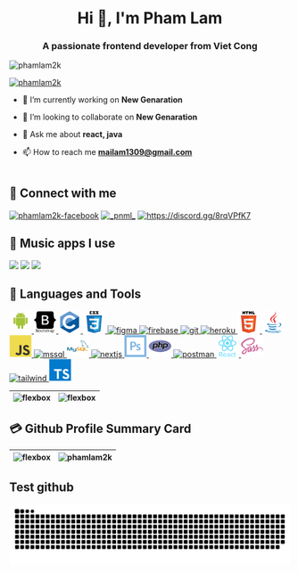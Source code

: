 <h1 align="center">Hi 👋, I'm Pham Lam</h1>
<h3 align="center">A passionate frontend developer from Viet Cong</h3>

<p align="left"> <img src="https://komarev.com/ghpvc/?username=phamlam2k&label=Profile%20views&color=0e75b6&style=flat" alt="phamlam2k" /> </p>

<p align="left"> <a href="https://github.com/ryo-ma/github-profile-trophy"><img src="https://github-profile-trophy.vercel.app/?username=phamlam2k" alt="phamlam2k" /></a> </p>

- 🔭 I’m currently working on **New Genaration**

- 👯 I’m looking to collaborate on **New Genaration**

- 💬 Ask me about **react, java**

- 📫 How to reach me **mailam1309@gmail.com**
<br></br>

## 🥰 Connect with me
<p align="left">
<a href="https://fb.com/phamlam2k" target="blank"><img align="center" src="https://img.shields.io/badge/facebook-0077B5?style=for-the-badge&logo=facebook&logoColor=white" alt="phamlam2k-facebook"/></a>
<a href="https://instagram.com/_pnml_" target="blank"><img align="center" src="https://img.shields.io/badge/Instagram-E4405F?style=for-the-badge&logo=instagram&logoColor=white" alt="_pnml_" /></a>
<a href="https://discord.gg/https://discord.gg/8rqVPfK7" target="blank"><img align="center" src="https://img.shields.io/badge/Discord-7289da?style=for-the-badge&logo=discord&logoColor=white" alt="https://discord.gg/8rqVPfK7"  /></a>

## 🎵 Music apps I use
<img src="https://img.shields.io/badge/apple%20music-F34E68?style=for-the-badge&logo=apple%20music&logoColor=white"/> <img src="https://img.shields.io/badge/Spotify-1ED760?&style=for-the-badge&logo=spotify&logoColor=white"/> <img src="https://img.shields.io/badge/YouTube_Music-FF0000?style=for-the-badge&logo=youtube-music&logoColor=white"/>


## 🚀 Languages and Tools
<p align="left"> <a href="https://developer.android.com" target="_blank" rel="noreferrer"> <img src="https://raw.githubusercontent.com/devicons/devicon/master/icons/android/android-original-wordmark.svg" alt="android" width="40" height="40"/> </a> <a href="https://getbootstrap.com" target="_blank" rel="noreferrer"> <img src="https://raw.githubusercontent.com/devicons/devicon/master/icons/bootstrap/bootstrap-plain-wordmark.svg" alt="bootstrap" width="40" height="40"/> </a> <a href="https://www.cprogramming.com/" target="_blank" rel="noreferrer"> <img src="https://raw.githubusercontent.com/devicons/devicon/master/icons/c/c-original.svg" alt="c" width="40" height="40"/> </a> <a href="https://www.w3schools.com/css/" target="_blank" rel="noreferrer"> <img src="https://raw.githubusercontent.com/devicons/devicon/master/icons/css3/css3-original-wordmark.svg" alt="css3" width="40" height="40"/> </a> <a href="https://www.figma.com/" target="_blank" rel="noreferrer"> <img src="https://www.vectorlogo.zone/logos/figma/figma-icon.svg" alt="figma" width="40" height="40"/> </a> <a href="https://firebase.google.com/" target="_blank" rel="noreferrer"> <img src="https://www.vectorlogo.zone/logos/firebase/firebase-icon.svg" alt="firebase" width="40" height="40"/> </a> <a href="https://git-scm.com/" target="_blank" rel="noreferrer"> <img src="https://www.vectorlogo.zone/logos/git-scm/git-scm-icon.svg" alt="git" width="40" height="40"/> </a> <a href="https://heroku.com" target="_blank" rel="noreferrer"> <img src="https://www.vectorlogo.zone/logos/heroku/heroku-icon.svg" alt="heroku" width="40" height="40"/> </a> <a href="https://www.w3.org/html/" target="_blank" rel="noreferrer"> <img src="https://raw.githubusercontent.com/devicons/devicon/master/icons/html5/html5-original-wordmark.svg" alt="html5" width="40" height="40"/> </a> <a href="https://www.java.com" target="_blank" rel="noreferrer"> <img src="https://raw.githubusercontent.com/devicons/devicon/master/icons/java/java-original.svg" alt="java" width="40" height="40"/> </a> <a href="https://developer.mozilla.org/en-US/docs/Web/JavaScript" target="_blank" rel="noreferrer"> <img src="https://raw.githubusercontent.com/devicons/devicon/master/icons/javascript/javascript-original.svg" alt="javascript" width="40" height="40"/> </a> <a href="https://www.microsoft.com/en-us/sql-server" target="_blank" rel="noreferrer"> <img src="https://www.svgrepo.com/show/303229/microsoft-sql-server-logo.svg" alt="mssql" width="40" height="40"/> </a> <a href="https://www.mysql.com/" target="_blank" rel="noreferrer"> <img src="https://raw.githubusercontent.com/devicons/devicon/master/icons/mysql/mysql-original-wordmark.svg" alt="mysql" width="40" height="40"/> </a> <a href="https://nextjs.org/" target="_blank" rel="noreferrer"> <img src="https://cdn.worldvectorlogo.com/logos/nextjs-2.svg" alt="nextjs" width="40" height="40"/> </a> <a href="https://www.photoshop.com/en" target="_blank" rel="noreferrer"> <img src="https://raw.githubusercontent.com/devicons/devicon/master/icons/photoshop/photoshop-line.svg" alt="photoshop" width="40" height="40"/> </a> <a href="https://www.php.net" target="_blank" rel="noreferrer"> <img src="https://raw.githubusercontent.com/devicons/devicon/master/icons/php/php-original.svg" alt="php" width="40" height="40"/> </a> <a href="https://postman.com" target="_blank" rel="noreferrer"> <img src="https://www.vectorlogo.zone/logos/getpostman/getpostman-icon.svg" alt="postman" width="40" height="40"/> </a> <a href="https://reactjs.org/" target="_blank" rel="noreferrer"> <img src="https://raw.githubusercontent.com/devicons/devicon/master/icons/react/react-original-wordmark.svg" alt="react" width="40" height="40"/> </a> <a href="https://sass-lang.com" target="_blank" rel="noreferrer"> <img src="https://raw.githubusercontent.com/devicons/devicon/master/icons/sass/sass-original.svg" alt="sass" width="40" height="40"/> </a> <a href="https://tailwindcss.com/" target="_blank" rel="noreferrer"> <img src="https://www.vectorlogo.zone/logos/tailwindcss/tailwindcss-icon.svg" alt="tailwind" width="40" height="40"/> </a> <a href="https://www.typescriptlang.org/" target="_blank" rel="noreferrer"> <img src="https://raw.githubusercontent.com/devicons/devicon/master/icons/typescript/typescript-original.svg" alt="typescript" width="40" height="40"/> </a> </p>

| <img src="https://github-readme-stats.vercel.app/api?username=phamlam2k&show_icons=true&theme=buefy" alt="flexbox" />  | <img src="https://github-readme-stats.vercel.app/api/top-langs/?username=phamlam2k&layout=compact&hide=html&theme=buefy" alt="flexbox" /> |
| ------------- | ------------- |

## 💳 Github Profile Summary Card
| <img src="https://github-profile-summary-cards.vercel.app/api/cards/profile-details?username=phamlam2k&theme=vue" alt="flexbox" />  | <img src="https://github-readme-streak-stats.herokuapp.com/?user=phamlam2k&" alt="phamlam2k" alt="flexbox" /> |
| ------------- | ------------- |

## Test github
![](https://github.com/Platane/snk/raw/output/github-contribution-grid-snake.svg)
